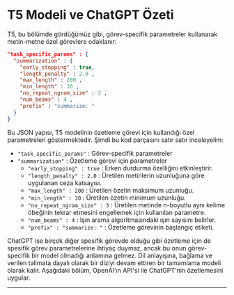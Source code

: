# T5 Modeli ve ChatGPT Özeti

T5, bu bölümde gördüğümüz gibi, görev-specifik parametreler kullanarak metin-metne özel görevlere odaklanır: 
```json
"task_specific_params" : { 
  "summarization" : { 
    "early_stopping" : true, 
    "length_penalty" : 2.0 , 
    "max_length" : 200 , 
    "min_length" : 30 , 
    "no_repeat_ngram_size" : 3 , 
    "num_beams" : 4 , 
    "prefix" : "summarize: " 
  }
}
```
Bu JSON yapısı, T5 modelinin özetleme görevi için kullandığı özel parametreleri göstermektedir. Şimdi bu kod parçasını satır satır inceleyelim:

*   `"task_specific_params"` : Görev-specifik parametreler
*   `"summarization"` : Özetleme görevi için parametreler
    *   `"early_stopping" : true` : Erken durdurma özelliğini etkinleştirir. 
    *   `"length_penalty" : 2.0` : Üretilen metinlerin uzunluğuna göre uygulanan ceza katsayısı.
    *   `"max_length" : 200` : Üretilen özetin maksimum uzunluğu.
    *   `"min_length" : 30` : Üretilen özetin minimum uzunluğu.
    *   `"no_repeat_ngram_size" : 3` : Üretilen metinde n-boyutlu aynı kelime öbeğinin tekrar etmesini engellemek için kullanılan parametre.
    *   `"num_beams" : 4` : Işın arama algoritmasındaki ışın sayısını belirler.
    *   `"prefix" : "summarize: "` : Özetleme görevinin başlangıç etiketi.

ChatGPT ise birçok diğer spesifik görevde olduğu gibi özetleme için de spesifik görev parametrelerine ihtiyaç duymaz, ancak bu onun görev-specifik bir model olmadığı anlamına gelmez. Dil anlayışına, bağlama ve verilen talimata dayalı olarak bir diziyi devam ettiren bir tamamlama modeli olarak kalır. Aşağıdaki bölüm, OpenAI'ın API'si ile ChatGPT'nin özetlemesini uygular.

---

